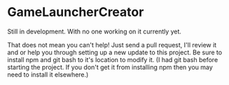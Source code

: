 # GameLauncherCreator
Still in development. With no one working on it currently yet.

That does not mean you can't help! Just send a pull request, I'll review it and or help you through setting up a new update to this project. 
Be sure to install npm and git bash to it's location to modify it.
(I had git bash before starting the project. If you don't get it from installing npm then you may need to install it elsewhere.)
